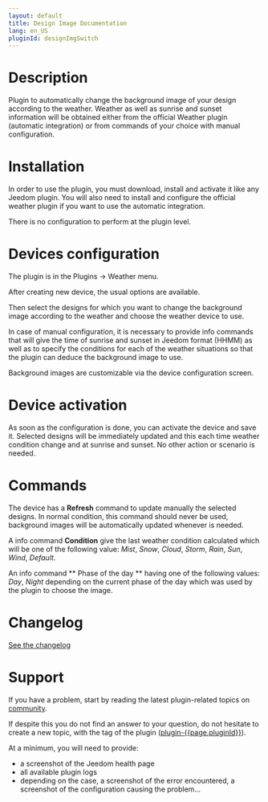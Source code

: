 ```yaml
---
layout: default
title: Design Image Documentation
lang: en_US
pluginId: designImgSwitch
---
```


# Description

Plugin to automatically change the background image of your design according to the weather.
Weather as well as sunrise and sunset information will be obtained either from the official Weather plugin (automatic integration) or from commands of your choice with manual configuration.

# Installation

In order to use the plugin, you must download, install and activate it like any Jeedom plugin.
You will also need to install and configure the official weather plugin if you want to use the automatic integration.

There is no configuration to perform at the plugin level.

# Devices configuration

The plugin is in the Plugins → Weather menu.

After creating new device, the usual options are available.

Then select the designs for which you want to change the background image according to the weather and choose the weather device to use.

In case of manual configuration, it is necessary to provide info commands that will give the time of sunrise and sunset in Jeedom format (HHMM) as well as to specify the conditions for each of the weather situations so that the plugin can deduce the background image to use.

Background images are customizable via the device configuration screen.

# Device activation

As soon as the configuration is done, you can activate the device and save it.
Selected designs will be immediately updated and this each time weather condition change and at sunrise and sunset.
No other action or scenario is needed.

# Commands

The device has a **Refresh** command to update manually the selected designs.
In normal condition, this command should never be used, background images will be automatically updated whenever is needed.

A info command **Condition** give the last weather condition calculated which will be one of the following value: _Mist_, _Snow_, _Cloud_, _Storm_, _Rain_, _Sun_, _Wind_, _Default_.

An info command ** Phase of the day ** having one of the following values: _Day_, _Night_ depending on the current phase of the day which was used by the plugin to choose the image.

# Changelog

[See the changelog](./changelog)

# Support

If you have a problem, start by reading the latest plugin-related topics on [community]({{site.forum}}/tag/plugin-{{page.pluginId}}).

If despite this you do not find an answer to your question, do not hesitate to create a new topic, with the tag of the plugin ([plugin-{{page.pluginId}}]({{site.forum}}/tag/plugin-{{page.pluginId}})).

At a minimum, you will need to provide:

- a screenshot of the Jeedom health page
- all available plugin logs
- depending on the case, a screenshot of the error encountered, a screenshot of the configuration causing the problem...
